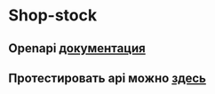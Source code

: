 # Shop-stock
## Openapi [документация](https://smqqbb.github.io/shop-stock/)
## Протестировать api можно [здесь](https://shop-stock.herokuapp.com/)
